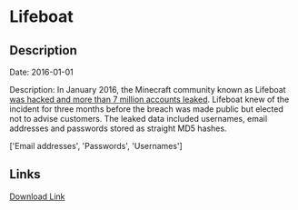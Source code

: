 # Lifeboat

## Description

Date: 2016-01-01

Description:
In January 2016, the Minecraft community known as Lifeboat <a href="https://motherboard.vice.com/read/another-day-another-hack-7-million-emails-and-hashed-passwords-for-minecraft" target="_blank" rel="noopener">was hacked and more than 7 million accounts leaked</a>. Lifeboat knew of the incident for three months before the breach was made public but elected not to advise customers. The leaked data included usernames, email addresses and passwords stored as straight MD5 hashes.


['Email addresses', 'Passwords', 'Usernames']

## Links

[Download Link](https://link-to.net/1229997/91.30464349428024/dynamic/?r=aHR0cHM6Ly93d3cubWVkaWFmaXJlLmNvbS92aWV3LzZvcVFHQWxYc3hEUUlyeC9sYnNnLm5ldC9maWxl)